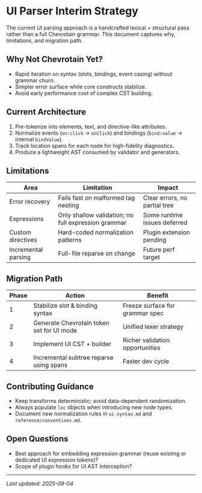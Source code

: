 # UI Parser Interim Strategy

The current UI parsing approach is a handcrafted lexical + structural pass rather than a full Chevrotain grammar. This document captures why, limitations, and migration path.

## Why Not Chevrotain Yet?
- Rapid iteration on syntax (slots, bindings, event casing) without grammar churn.
- Simpler error surface while core constructs stabilize.
- Avoid early performance cost of complex CST building.

## Current Architecture
1. Pre-tokenize into elements, text, and directive-like attributes.
2. Normalize events (`on:click` → `onClick`) and bindings (`bind:value` → internal `bindValue`).
3. Track location spans for each node for high-fidelity diagnostics.
4. Produce a lightweight AST consumed by validator and generators.

## Limitations
| Area | Limitation | Impact |
|------|------------|--------|
| Error recovery | Fails fast on malformed tag nesting | Clear errors, no partial tree |
| Expressions | Only shallow validation; no full expression grammar | Some runtime issues deferred |
| Custom directives | Hard-coded normalization patterns | Plugin extension pending |
| Incremental parsing | Full-file reparse on change | Future perf target |

## Migration Path
| Phase | Action | Benefit |
|-------|--------|---------|
| 1 | Stabilize slot & binding syntax | Freeze surface for grammar spec |
| 2 | Generate Chevrotain token set for UI mode | Unified lexer strategy |
| 3 | Implement UI CST + builder | Richer validation opportunities |
| 4 | Incremental subtree reparse using spans | Faster dev cycle |

## Contributing Guidance
- Keep transforms deterministic; avoid data-dependent randomization.
- Always populate `loc` objects when introducing new node types.
- Document new normalization rules in `ui-syntax.md` and `reference/conventions.md`.

## Open Questions
- Best approach for embedding expression grammar (reuse existing or dedicated UI expression tokens)?
- Scope of plugin hooks for UI AST interception?

---
_Last updated: 2025-09-04_
